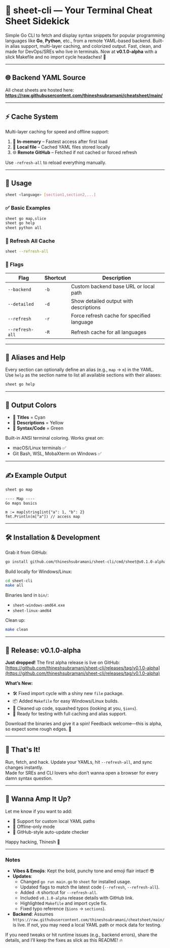 # 🧠 sheet-cli — Your Terminal Cheat Sheet Sidekick

Simple Go CLI to fetch and display syntax snippets for popular programming languages like **Go**, **Python**, etc., from a remote YAML-based backend. Built-in alias support, multi-layer caching, and colorized output. Fast, clean, and made for DevOps/SREs who live in terminals. Now at **v0.1.0-alpha** with a slick Makefile and no import cycle headaches! 🚀

---

## 🌐 Backend YAML Source

All cheat sheets are hosted here:  
**https://raw.githubusercontent.com/thineshsubramani/cheatsheet/main/**

---

## ⚡ Cache System

Multi-layer caching for speed and offline support:
1. 🧠 **In-memory** – Fastest access after first load  
2. 💾 **Local file** – Cached YAML files stored locally  
3. 🌐 **Remote GitHub** – Fetched if not cached or forced refresh  

Use `-refresh-all` to reload everything manually.

---

## 🚀 Usage

```bash
sheet <language> [section1,section2,...]
```

### ✅ Basic Examples

```bash
sheet go map,slice
sheet go help
sheet python all
```

### 🧽 Refresh All Cache

```bash
sheet --refresh-all
```

### 📖 Flags

| Flag            | Shortcut | Description                                   |
|-----------------|----------|-----------------------------------------------|
| `--backend`     | `-b`     | Custom backend base URL or local path         |
| `--detailed`    | `-d`     | Show detailed output with descriptions       |
| `--refresh`     | `-r`     | Force refresh cache for specified language   |
| `--refresh-all` | `-R`     | Refresh cache for all languages              |

---

## 🧩 Aliases and Help

Every section can optionally define an alias (e.g., `map` → `m`) in the YAML.  
Use `help` as the section name to list all available sections with their aliases:

```bash
sheet go help
```

---

## 🎨 Output Colors

- 💙 **Titles** = Cyan
- 💛 **Descriptions** = Yellow
- 💚 **Syntax/Code** = Green

Built-in ANSI terminal coloring. Works great on:
- macOS/Linux terminals ✅
- Git Bash, WSL, MobaXterm on Windows ✅

---

## ✍️ Example Output

```bash
sheet go map
```

```
---- Map ----
Go maps basics

m := map[string]int{"a": 1, "b": 2}
fmt.Println(m["a"]) // access map
```

---

## 🛠️ Installation & Development

Grab it from GitHub:
```bash
go install github.com/thineshsubramani/sheet-cli/cmd/sheet@v0.1.0-alpha
```

Build locally for Windows/Linux:
```bash
cd sheet-cli
make all
```

Binaries land in `bin/`:
- `sheet-windows-amd64.exe`
- `sheet-linux-amd64`

Clean up:
```bash
make clean
```

---

## 🎉 Release: v0.1.0-alpha

**Just dropped!** The first alpha release is live on GitHub:  
[https://github.com/thineshsubramani/sheet-cli/releases/tag/v0.1.0-alpha](https://github.com/thineshsubramani/sheet-cli/releases/tag/v0.1.0-alpha)

**What’s New:**
- 🛠️ Fixed import cycle with a shiny new `file` package.
- 📦 Added `Makefile` for easy Windows/Linux builds.
- 🚀 Cleaned up code, squashed typos (looking at you, `§ions`).
- 💪 Ready for testing with full caching and alias support.

Download the binaries and give it a spin! Feedback welcome—this is alpha, so expect some rough edges. 🤘

---

## 👊 That's It!

Run, fetch, and hack. Update your YAMLs, hit `--refresh-all`, and sync changes instantly.  
Made for SREs and CLI lovers who don’t wanna open a browser for every damn syntax question.

---

## 🌟 Wanna Amp It Up?

Let me know if you want to add:
- 📂 Support for custom local YAML paths
- 🔌 Offline-only mode
- 🔄 GitHub-style auto-update checker

Happy hacking, Thinesh 🤘

---

### Notes
- **Vibes & Emojis**: Kept the bold, punchy tone and emoji flair intact! 😎
- **Updates**:
  - Changed `go run main.go` to `sheet` for installed usage.
  - Updated flags to match the latest code (`--refresh`, `--refresh-all`).
  - Added `-R` shortcut for `--refresh-all`.
  - Included `v0.1.0-alpha` release details with GitHub link.
  - Highlighted `Makefile` and import cycle fix.
  - Fixed typo reference (`§ions` → `sections`).
- **Backend**: Assumes `https://raw.githubusercontent.com/thineshsubramani/cheatsheet/main/` is live. If not, you may need a local YAML path or mock data for testing.

If you need tweaks or hit runtime issues (e.g., backend errors), share the details, and I’ll keep the fixes as slick as this README! 🔥
